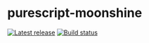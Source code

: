 # purescript-moonshine

[![Latest release](http://img.shields.io/github/release/slamdata/purescript-moonshine.svg)](https://github.com/slamdata/purescript-moonshine/releases)
[![Build status](https://travis-ci.org/slamdata/purescript-moonshine.svg?branch=master)](https://travis-ci.org/slamdata/purescript-moonshine)
